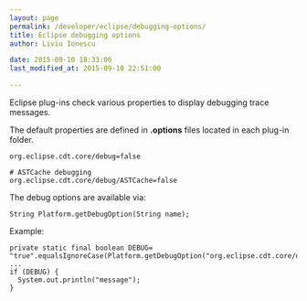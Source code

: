 ```yaml
---
layout: page
permalink: /developer/eclipse/debugging-options/
title: Eclipse debugging options
author: Liviu Ionescu

date: 2015-09-10 18:33:00
last_modified_at: 2015-09-10 22:51:00

---
```


Eclipse plug-ins check various properties to display debugging trace messages.

The default properties are defined in **.options** files located in each plug-in folder.

    org.eclipse.cdt.core/debug=false

    # ASTCache debugging
    org.eclipse.cdt.core/debug/ASTCache=false

The debug options are available via:

    String Platform.getDebugOption(String name);

Example:

    private static final boolean DEBUG= "true".equalsIgnoreCase(Platform.getDebugOption("org.eclipse.cdt.core/debug/ASTCache"));
    ...
    if (DEBUG) {
      System.out.println("message");
    }
